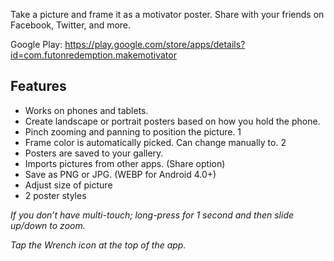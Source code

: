 Take a picture and frame it as a motivator poster. Share with your friends on Facebook, Twitter, and more.

Google Play: https://play.google.com/store/apps/details?id=com.futonredemption.makemotivator

Features
--------
 * Works on phones and tablets.
 * Create landscape or portrait posters based on how you hold the phone.
 * Pinch zooming and panning to position the picture. 1
 * Frame color is automatically picked. Can change manually to. 2
 * Posters are saved to your gallery.
 * Imports pictures from other apps. (Share option)
 * Save as PNG or JPG. (WEBP for Android 4.0+)
 * Adjust size of picture
 * 2 poster styles

_If you don’t have multi-touch; long-press for 1 second and then slide up/down to zoom._

_Tap the Wrench icon at the top of the app._
